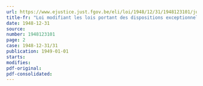 ```yaml
---
url: https://www.ejustice.just.fgov.be/eli/loi/1948/12/31/1948123101/justel
title-fr: "Loi modifiant les lois portant des dispositions exceptionnelles en matière de baux à loyer"
date: 1948-12-31
source:
number: 1948123101
page: 2
case: 1948-12-31/31
publication: 1949-01-01
starts:
modifies:
pdf-original:
pdf-consolidated:
---
```


